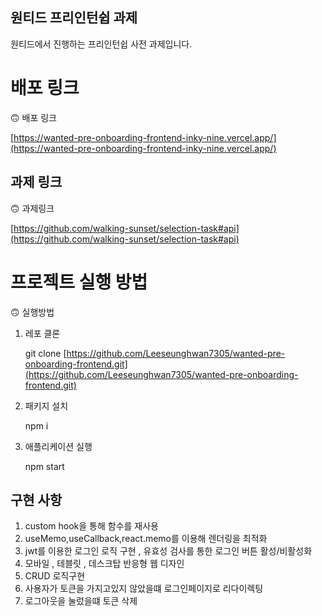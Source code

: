 ## 원티드 프리인턴쉽 과제

원티드에서 진행하는 프리인턴쉽 사전 과제입니다.

# 배포 링크


<aside>
🙃 배포 링크

[https://wanted-pre-onboarding-frontend-inky-nine.vercel.app/](https://wanted-pre-onboarding-frontend-inky-nine.vercel.app/)

</aside>


## 과제 링크

<aside>
🙃 과제링크

[https://github.com/walking-sunset/selection-task#api](https://github.com/walking-sunset/selection-task#api)

</aside>


# 프로젝트 실행 방법

<aside>
🙃 실행방법

1. 레포 클론
    
    git clone [https://github.com/Leeseunghwan7305/wanted-pre-onboarding-frontend.git](https://github.com/Leeseunghwan7305/wanted-pre-onboarding-frontend.git)
    
2. 패키지 설치
    
    npm i
    
3. 애플리케이션 실행
    
    npm start
    
</aside>

## 구현 사항

1. custom hook을 통해 함수를 재사용
2. useMemo,useCallback,react.memo를 이용해 렌더링을 최적화
3. jwt를 이용한 로그인 로직 구현 , 유효성 검사를 통한 로그인 버튼 활성/비활성화
4. 모바일 , 테블릿 , 데스크탑 반응형 웹 디자인
5. CRUD 로직구현
6. 사용자가 토큰을 가지고있지 않았을떄 로그인페이지로 리다이렉팅
7. 로그아웃을 눌렀을떄 토큰 삭제



